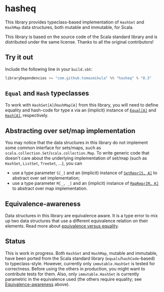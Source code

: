 # hasheq
This library provides typeclass-based implementation of `HashSet` and `HashMap` data structures, both mutable and immutable, for Scala.

This library is based on the source code of the Scala standard library and is distributed under the same license. Thanks to all the original contributors!

## Try it out
Include the following line in your `build.sbt`:

```sbt
libraryDependencies += "com.github.tomasmikula" %% "hasheq" % "0.3"
```

## `Equal` and `Hash` typeclasses
To work with `HashSet[A]`/`HashMap[A]` from this library, you will need to define equality and hash-code for type `A` via an (implicit) instance of [`Equal[A]`](https://github.com/TomasMikula/hasheq/blob/00fa30773161308dcd6d90e24ac177804985652e/src/main/scala/hasheq/package.scala#L13) and [`Hash[A]`](https://github.com/TomasMikula/hasheq/blob/00fa30773161308dcd6d90e24ac177804985652e/src/main/scala/hasheq/package.scala#L43), respectively.

## Abstracting over set/map implementation
You may notice that the data structures in this library do not implement some common interface for sets/maps, such as `scala.collection.Set`/`scala.collection.Map`. To write generic code that doesn't care about the underlying implementation of set/map (such as `HashSet`, `ListSet`, `TreeSet`, ...), you can
 - use a type parameter `S[_]` and an (implicit) instance of [`SetRepr[S, A]`](https://github.com/TomasMikula/hasheq/blob/cf455f43a8fe29f74b40593f64fcf883e50baaca/src/main/scala/hasheq/immutable/package.scala#L10) to abstract over set implementation;
 - use a type parameter `M[_, _]` and an (implicit) instance of [`MapRepr[M, K]`](https://github.com/TomasMikula/hasheq/blob/master/src/main/scala/hasheq/immutable/MapRepr.scala) to abstract over map implementation.

## Equivalence-awareness

Data structures in this library are equivalence aware. It is a type error to mix up two data structures that use a different equivalence relation on their elements. Read more about [equivalence versus equality](https://github.com/TomasMikula/hasheq/blob/master/Equivalence-Equality.md).

## Status
This is work in progress. Both `HashSet` and `HashMap`, mutable and immutable, have been ported from the Scala standard library (`equals`/`hashCode`-based) to typeclass-style. However, currently only `immutable.HashSet` is tested for correctness. Before using the others in production, you might want to contribute tests for them. Also, only `immutable.HashSet` is currently parametric in the equivalence used (the others require equality; see [Equivalence-awareness](#equivalence-awareness) above).
